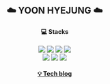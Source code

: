 <p align="center">
<h2 align="center">☁️ YOON HYEJUNG ☁️</h2>
<h4 align="center">💻 Stacks</h4>
<p align="center">
<img src="https://img.shields.io/badge/Python-EB7325?style=flat-square&logo=Python&logoColor=white"/></a> <img src="https://img.shields.io/badge/MySQL-00618B?style=flat-square&logo=MySQL&logoColor=white"/> <img src="https://img.shields.io/badge/R-71A5D4?style=flat-square&logo=R&logoColor=white"/> <img src="https://img.shields.io/badge/Tableau-1C447E?style=flat-square&logo=Tableau&logoColor=white"/> <br>
<img src="https://img.shields.io/badge/Pytorch-E74A2B?style=flat-square&logo=Pytorch&logoColor=white"/> <img src="https://img.shields.io/badge/Tensorflow-DE582C?style=flat-square&logo=Tensorflow&logoColor=white"/> <img src="https://img.shields.io/badge/Keras-C90000?style=flat-square&logo=keras&logoColor=white"/>
</p>
<p align="center">
<h4 align="center"><a href="https://hyzz.tistory.com">💡 Tech blog</a><br>
</h4>
</p>
<!-- ` Tableau ` -->
